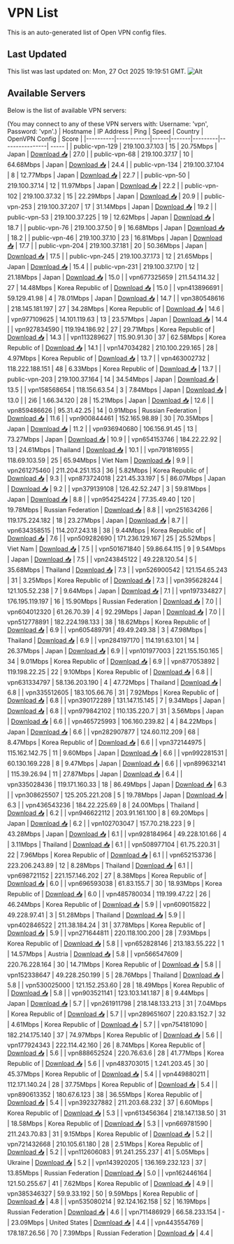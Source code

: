 # VPN List

This is an auto-generated list of Open VPN config files.

## Last Updated

This list was last updated on: Mon, 27 Oct 2025 19:19:51 GMT.
![Alt](https://repobeats.axiom.co/api/embed/186b98318ef1479477931607c1ad7d823f12451f.svg "Repobeats analytics image")

## Available Servers

Below is the list of available VPN servers:

(You may connect to any of these VPN servers with: Username: 'vpn', Password: 'vpn'.)
| Hostname | IP Address | Ping | Speed | Country | OpenVPN Config | Score |
|----------|------------|------|-------|---------|----------------| ----- |
| public-vpn-129 | 219.100.37.103 | 15 | 20.75Mbps | Japan | [Download 📥](./configs/server_0_JP.ovpn) | 27.0 |
| public-vpn-68 | 219.100.37.17 | 10 | 64.68Mbps | Japan | [Download 📥](./configs/server_1_JP.ovpn) | 24.4 |
| public-vpn-134 | 219.100.37.104 | 8 | 12.77Mbps | Japan | [Download 📥](./configs/server_2_JP.ovpn) | 22.7 |
| public-vpn-50 | 219.100.37.14 | 12 | 11.97Mbps | Japan | [Download 📥](./configs/server_3_JP.ovpn) | 22.2 |
| public-vpn-102 | 219.100.37.32 | 15 | 22.29Mbps | Japan | [Download 📥](./configs/server_4_JP.ovpn) | 20.9 |
| public-vpn-253 | 219.100.37.207 | 17 | 31.14Mbps | Japan | [Download 📥](./configs/server_5_JP.ovpn) | 19.2 |
| public-vpn-53 | 219.100.37.225 | 19 | 12.62Mbps | Japan | [Download 📥](./configs/server_6_JP.ovpn) | 18.7 |
| public-vpn-76 | 219.100.37.50 | 9 | 16.68Mbps | Japan | [Download 📥](./configs/server_7_JP.ovpn) | 18.2 |
| public-vpn-46 | 219.100.37.10 | 23 | 16.81Mbps | Japan | [Download 📥](./configs/server_8_JP.ovpn) | 17.7 |
| public-vpn-204 | 219.100.37.181 | 20 | 50.36Mbps | Japan | [Download 📥](./configs/server_9_JP.ovpn) | 17.5 |
| public-vpn-245 | 219.100.37.173 | 12 | 21.65Mbps | Japan | [Download 📥](./configs/server_10_JP.ovpn) | 15.4 |
| public-vpn-231 | 219.100.37.170 | 12 | 21.18Mbps | Japan | [Download 📥](./configs/server_11_JP.ovpn) | 15.0 |
| vpn677325659 | 211.54.114.32 | 27 | 14.48Mbps | Korea Republic of | [Download 📥](./configs/server_12_KR.ovpn) | 15.0 |
| vpn413896691 | 59.129.41.98 | 4 | 78.01Mbps | Japan | [Download 📥](./configs/server_13_JP.ovpn) | 14.7 |
| vpn380548616 | 218.145.181.197 | 27 | 34.28Mbps | Korea Republic of | [Download 📥](./configs/server_14_KR.ovpn) | 14.6 |
| vpn977109625 | 14.101.119.63 | 13 | 23.57Mbps | Japan | [Download 📥](./configs/server_15_JP.ovpn) | 14.4 |
| vpn927834590 | 119.194.186.92 | 27 | 29.71Mbps | Korea Republic of | [Download 📥](./configs/server_16_KR.ovpn) | 14.3 |
| vpn113289627 | 115.90.91.30 | 37 | 62.58Mbps | Korea Republic of | [Download 📥](./configs/server_17_KR.ovpn) | 14.1 |
| vpn147034282 | 210.100.229.165 | 28 | 4.97Mbps | Korea Republic of | [Download 📥](./configs/server_18_KR.ovpn) | 13.7 |
| vpn463002732 | 118.222.188.151 | 48 | 6.33Mbps | Korea Republic of | [Download 📥](./configs/server_19_KR.ovpn) | 13.7 |
| public-vpn-203 | 219.100.37.164 | 14 | 34.54Mbps | Japan | [Download 📥](./configs/server_20_JP.ovpn) | 13.5 |
| vpn158568654 | 118.156.63.54 | 3 | 7.84Mbps | Japan | [Download 📥](./configs/server_21_JP.ovpn) | 13.0 |
| 2i6 | 1.66.34.120 | 28 | 15.21Mbps | Japan | [Download 📥](./configs/server_22_JP.ovpn) | 12.6 |
| vpn859486626 | 95.31.42.25 | 14 | 0.91Mbps | Russian Federation | [Download 📥](./configs/server_23_RU.ovpn) | 11.6 |
| vpn900844461 | 152.165.98.89 | 30 | 70.35Mbps | Japan | [Download 📥](./configs/server_24_JP.ovpn) | 11.2 |
| vpn936940680 | 106.156.91.45 | 13 | 73.27Mbps | Japan | [Download 📥](./configs/server_25_JP.ovpn) | 10.9 |
| vpn654153746 | 184.22.22.92 | 13 | 24.61Mbps | Thailand | [Download 📥](./configs/server_26_TH.ovpn) | 10.1 |
| vpn791816955 | 118.69.103.59 | 25 | 65.94Mbps | Viet Nam | [Download 📥](./configs/server_27_VN.ovpn) | 9.9 |
| vpn261275460 | 211.204.251.153 | 36 | 5.82Mbps | Korea Republic of | [Download 📥](./configs/server_28_KR.ovpn) | 9.3 |
| vpn873724018 | 221.45.33.197 | 5 | 86.07Mbps | Japan | [Download 📥](./configs/server_29_JP.ovpn) | 9.2 |
| vpn379139108 | 126.42.52.247 | 3 | 59.81Mbps | Japan | [Download 📥](./configs/server_30_JP.ovpn) | 8.8 |
| vpn954254224 | 77.35.49.40 | 120 | 19.78Mbps | Russian Federation | [Download 📥](./configs/server_31_RU.ovpn) | 8.8 |
| vpn251634266 | 119.175.224.182 | 18 | 23.27Mbps | Japan | [Download 📥](./configs/server_32_JP.ovpn) | 8.7 |
| vpn634358515 | 114.207.243.18 | 38 | 9.44Mbps | Korea Republic of | [Download 📥](./configs/server_33_KR.ovpn) | 7.6 |
| vpn509282690 | 171.236.129.167 | 25 | 25.52Mbps | Viet Nam | [Download 📥](./configs/server_34_VN.ovpn) | 7.5 |
| vpn501671840 | 59.86.64.115 | 9 | 9.54Mbps | Japan | [Download 📥](./configs/server_35_JP.ovpn) | 7.5 |
| vpn243845122 | 49.228.120.54 | 5 | 35.68Mbps | Thailand | [Download 📥](./configs/server_36_TH.ovpn) | 7.3 |
| vpn526900542 | 121.154.65.243 | 31 | 3.25Mbps | Korea Republic of | [Download 📥](./configs/server_37_KR.ovpn) | 7.3 |
| vpn395628244 | 121.105.52.238 | 7 | 9.64Mbps | Japan | [Download 📥](./configs/server_38_JP.ovpn) | 7.1 |
| vpn197334827 | 176.195.119.197 | 16 | 15.90Mbps | Russian Federation | [Download 📥](./configs/server_39_RU.ovpn) | 7.0 |
| vpn604012320 | 61.26.70.39 | 4 | 92.29Mbps | Japan | [Download 📥](./configs/server_40_JP.ovpn) | 7.0 |
| vpn512778891 | 182.224.198.133 | 38 | 18.62Mbps | Korea Republic of | [Download 📥](./configs/server_41_KR.ovpn) | 6.9 |
| vpn605489791 | 49.49.249.38 | 3 | 47.98Mbps | Thailand | [Download 📥](./configs/server_42_TH.ovpn) | 6.9 |
| vpn284197170 | 114.191.63.101 | 14 | 26.37Mbps | Japan | [Download 📥](./configs/server_43_JP.ovpn) | 6.9 |
| vpn101977003 | 221.155.150.165 | 34 | 9.01Mbps | Korea Republic of | [Download 📥](./configs/server_44_KR.ovpn) | 6.9 |
| vpn877053892 | 119.198.22.25 | 22 | 9.10Mbps | Korea Republic of | [Download 📥](./configs/server_45_KR.ovpn) | 6.8 |
| vpn631334797 | 58.136.203.190 | 4 | 47.72Mbps | Thailand | [Download 📥](./configs/server_46_TH.ovpn) | 6.8 |
| vpn335512605 | 183.105.66.76 | 31 | 7.92Mbps | Korea Republic of | [Download 📥](./configs/server_47_KR.ovpn) | 6.8 |
| vpn390172289 | 131.147.15.145 | 7 | 9.34Mbps | Japan | [Download 📥](./configs/server_48_JP.ovpn) | 6.8 |
| vpn979842102 | 110.135.220.7 | 31 | 3.56Mbps | Japan | [Download 📥](./configs/server_49_JP.ovpn) | 6.6 |
| vpn465725993 | 106.160.239.82 | 4 | 84.22Mbps | Japan | [Download 📥](./configs/server_50_JP.ovpn) | 6.6 |
| vpn282907877 | 124.60.112.209 | 68 | 8.47Mbps | Korea Republic of | [Download 📥](./configs/server_51_KR.ovpn) | 6.6 |
| vpn372144975 | 115.162.142.75 | 11 | 9.60Mbps | Japan | [Download 📥](./configs/server_52_JP.ovpn) | 6.6 |
| vpn992281531 | 60.130.169.228 | 8 | 9.47Mbps | Japan | [Download 📥](./configs/server_53_JP.ovpn) | 6.6 |
| vpn899632141 | 115.39.26.94 | 11 | 27.87Mbps | Japan | [Download 📥](./configs/server_54_JP.ovpn) | 6.4 |
| vpn335028436 | 119.171.160.33 | 18 | 86.49Mbps | Japan | [Download 📥](./configs/server_55_JP.ovpn) | 6.3 |
| vpn308625507 | 125.205.221.208 | 5 | 19.78Mbps | Japan | [Download 📥](./configs/server_56_JP.ovpn) | 6.3 |
| vpn436543236 | 184.22.225.69 | 8 | 24.00Mbps | Thailand | [Download 📥](./configs/server_57_TH.ovpn) | 6.2 |
| vpn946622112 | 203.91.161.100 | 8 | 69.20Mbps | Japan | [Download 📥](./configs/server_58_JP.ovpn) | 6.2 |
| vpn102703047 | 157.70.218.223 | 9 | 43.28Mbps | Japan | [Download 📥](./configs/server_59_JP.ovpn) | 6.1 |
| vpn928184964 | 49.228.101.66 | 4 | 3.11Mbps | Thailand | [Download 📥](./configs/server_60_TH.ovpn) | 6.1 |
| vpn508977104 | 61.75.220.31 | 22 | 7.96Mbps | Korea Republic of | [Download 📥](./configs/server_61_KR.ovpn) | 6.1 |
| vpn652153736 | 223.206.243.89 | 12 | 8.28Mbps | Thailand | [Download 📥](./configs/server_62_TH.ovpn) | 6.1 |
| vpn698721152 | 221.157.146.202 | 27 | 8.38Mbps | Korea Republic of | [Download 📥](./configs/server_63_KR.ovpn) | 6.0 |
| vpn696593038 | 61.83.155.7 | 30 | 18.93Mbps | Korea Republic of | [Download 📥](./configs/server_64_KR.ovpn) | 6.0 |
| vpn485780034 | 119.199.47.22 | 26 | 46.24Mbps | Korea Republic of | [Download 📥](./configs/server_65_KR.ovpn) | 5.9 |
| vpn609015822 | 49.228.97.41 | 3 | 51.28Mbps | Thailand | [Download 📥](./configs/server_66_TH.ovpn) | 5.9 |
| vpn402846522 | 211.38.184.24 | 31 | 37.78Mbps | Korea Republic of | [Download 📥](./configs/server_67_KR.ovpn) | 5.9 |
| vpn271644811 | 220.118.100.200 | 28 | 7.93Mbps | Korea Republic of | [Download 📥](./configs/server_68_KR.ovpn) | 5.8 |
| vpn652828146 | 213.183.55.222 | 1 | 14.57Mbps | Austria | [Download 📥](./configs/server_69_AT.ovpn) | 5.8 |
| vpn566547609 | 220.76.228.164 | 30 | 14.71Mbps | Korea Republic of | [Download 📥](./configs/server_70_KR.ovpn) | 5.8 |
| vpn152338647 | 49.228.250.199 | 5 | 28.76Mbps | Thailand | [Download 📥](./configs/server_71_TH.ovpn) | 5.8 |
| vpn530025000 | 121.152.253.60 | 28 | 18.49Mbps | Korea Republic of | [Download 📥](./configs/server_72_KR.ovpn) | 5.8 |
| vpn903521141 | 123.103.141.187 | 8 | 9.44Mbps | Japan | [Download 📥](./configs/server_73_JP.ovpn) | 5.7 |
| vpn261911798 | 218.148.133.213 | 31 | 7.04Mbps | Korea Republic of | [Download 📥](./configs/server_74_KR.ovpn) | 5.7 |
| vpn289651607 | 220.83.152.7 | 32 | 4.61Mbps | Korea Republic of | [Download 📥](./configs/server_75_KR.ovpn) | 5.7 |
| vpn754181090 | 182.214.175.140 | 37 | 74.97Mbps | Korea Republic of | [Download 📥](./configs/server_76_KR.ovpn) | 5.6 |
| vpn177924343 | 222.114.42.160 | 26 | 8.74Mbps | Korea Republic of | [Download 📥](./configs/server_77_KR.ovpn) | 5.6 |
| vpn888652524 | 220.76.63.6 | 28 | 41.77Mbps | Korea Republic of | [Download 📥](./configs/server_78_KR.ovpn) | 5.6 |
| vpn483703015 | 1.241.203.45 | 30 | 45.37Mbps | Korea Republic of | [Download 📥](./configs/server_79_KR.ovpn) | 5.4 |
| vpn449880211 | 112.171.140.24 | 28 | 37.75Mbps | Korea Republic of | [Download 📥](./configs/server_80_KR.ovpn) | 5.4 |
| vpn890613352 | 180.67.6.123 | 38 | 36.55Mbps | Korea Republic of | [Download 📥](./configs/server_81_KR.ovpn) | 5.4 |
| vpn392327882 | 211.203.68.232 | 37 | 6.60Mbps | Korea Republic of | [Download 📥](./configs/server_82_KR.ovpn) | 5.3 |
| vpn613456364 | 218.147.138.50 | 31 | 18.58Mbps | Korea Republic of | [Download 📥](./configs/server_83_KR.ovpn) | 5.3 |
| vpn669781590 | 211.243.70.83 | 31 | 9.15Mbps | Korea Republic of | [Download 📥](./configs/server_84_KR.ovpn) | 5.2 |
| vpn721432668 | 210.105.61.180 | 28 | 2.51Mbps | Korea Republic of | [Download 📥](./configs/server_85_KR.ovpn) | 5.2 |
| vpn112606083 | 91.241.255.237 | 41 | 5.05Mbps | Ukraine | [Download 📥](./configs/server_86_UA.ovpn) | 5.2 |
| vpn143920205 | 136.169.232.123 | 37 | 13.85Mbps | Russian Federation | [Download 📥](./configs/server_87_RU.ovpn) | 5.0 |
| vpn162446164 | 121.50.255.67 | 41 | 7.62Mbps | Korea Republic of | [Download 📥](./configs/server_88_KR.ovpn) | 4.9 |
| vpn385346327 | 59.9.33.192 | 50 | 9.59Mbps | Korea Republic of | [Download 📥](./configs/server_89_KR.ovpn) | 4.8 |
| vpn535080214 | 92.124.162.158 | 52 | 16.19Mbps | Russian Federation | [Download 📥](./configs/server_90_RU.ovpn) | 4.6 |
| vpn711486929 | 66.58.233.154 | - | 23.09Mbps | United States | [Download 📥](./configs/server_91_US.ovpn) | 4.4 |
| vpn443554769 | 178.187.26.56 | 70 | 7.39Mbps | Russian Federation | [Download 📥](./configs/server_92_RU.ovpn) | 4.4 |
